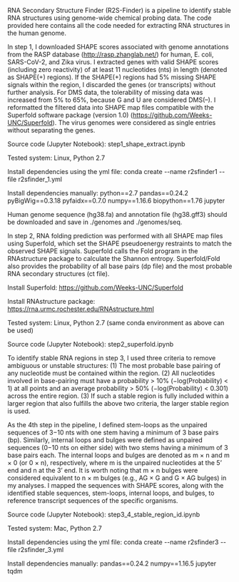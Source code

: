 RNA Secondary Structure Finder (R2S-Finder) is a pipeline to identify stable RNA structures using genome-wide chemical probing data. The code provided here contains all the code needed for extracting RNA structures in the human genome. 

In step 1, I downloaded SHAPE scores associated with genome annotations from the RASP database (http://rasp.zhanglab.net/) for human, E. coli, SARS-CoV-2, and Zika virus. I extracted genes with valid SHAPE scores (including zero reactivity) of at least 11 nucleotides (nts) in length (denoted as SHAPE(+) regions). If the SHAPE(+) regions had 5% missing SHAPE signals within the region, I discarded the genes (or transcripts) without further analysis. For DMS data, the tolerability of missing data was increased from 5% to 65%, because G and U are considered DMS(–). I reformatted the filtered data into SHAPE map files compatible with the Superfold software package (version 1.0) (https://github.com/Weeks-UNC/Superfold). The virus genomes were considered as single entries without separating the genes. 

Source code (Jupyter Notebook): step1_shape_extract.ipynb

Tested system: Linux, Python 2.7

Install dependencies using the yml file: 
conda create --name r2sfinder1 --file r2sfinder_1.yml

Install dependencies manually: 
python==2.7
pandas==0.24.2
pyBigWig==0.3.18
pyfaidx==0.7.0
numpy==1.16.6
biopython==1.76
jupyter

Human genome sequence (hg38.fa) and annotation file (hg38.gff3) should be downloaded and save in ./genomes and ./genomes/seq. 

In step 2, RNA folding prediction was performed with all SHAPE map files using Superfold, which set the SHAPE pseudoenergy restraints to match the observed SHAPE signals. Superfold calls the Fold program in the RNAstructure package to calculate the Shannon entropy. Superfold/Fold also provides the probability of all base pairs (dp file) and the most probable RNA secondary structures (ct file). 

Install Superfold: 
https://github.com/Weeks-UNC/Superfold

Install RNAstructure package:
https://rna.urmc.rochester.edu/RNAstructure.html

Tested system: Linux, Python 2.7 (same conda environment as above can be used)

Source code (Jupyter Notebook): step2_superfold.ipynb

To identify stable RNA regions in step 3, I used three criteria to remove ambiguous or unstable structures: (1) The most probable base pairing of any nucleotide must be contained within the region. (2) All nucleotides involved in base-pairing must have a probability > 10% (−log(Probability) < 1) at all points and an average probability > 50% (−log(Probability) < 0.301) across the entire region. (3) If such a stable region is fully included within a larger region that also fulfills the above two criteria, the larger stable region is used. 

As the 4th step in the pipeline, I defined stem-loops as the unpaired sequences of 3−10 nts with one stem having a minimum of 3 base pairs (bp). Similarly, internal loops and bulges were defined as unpaired sequences (0−10 nts on either side) with two stems having a minimum of 3 base pairs each. The internal loops and bulges are denoted as m × n and m × 0 (or 0 × n), respectively, where m is the unpaired nucleotides at the 5’ end and n at the 3’ end. It is worth noting that m × n bulges were considered equivalent to n × m bulges (e.g., AG × G and G × AG bulges) in my analyses. I mapped the sequences with SHAPE scores, along with the identified stable sequences, stem-loops, internal loops, and bulges, to reference transcript sequences of the specific organisms. 

Source code (Jupyter Notebook): step3_4_stable_region_id.ipynb

Tested system: Mac, Python 2.7

Install dependencies using the yml file: 
conda create --name r2sfinder3 --file r2sfinder_3.yml

Install dependencies manually: 
pandas==0.24.2
numpy==1.16.5
jupyter
tqdm

